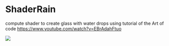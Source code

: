 # ShaderRain
compute shader to create glass with water drops using tutorial of the Art of code https://www.youtube.com/watch?v=EBrAdahFtuo

![](Images/Animation2.gif)

